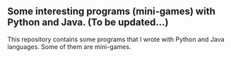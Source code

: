 ## Some interesting programs (mini-games) with Python and Java. (To be updated...)
This repository contains some programs that I wrote with Python and Java languages. Some of them are mini-games.

